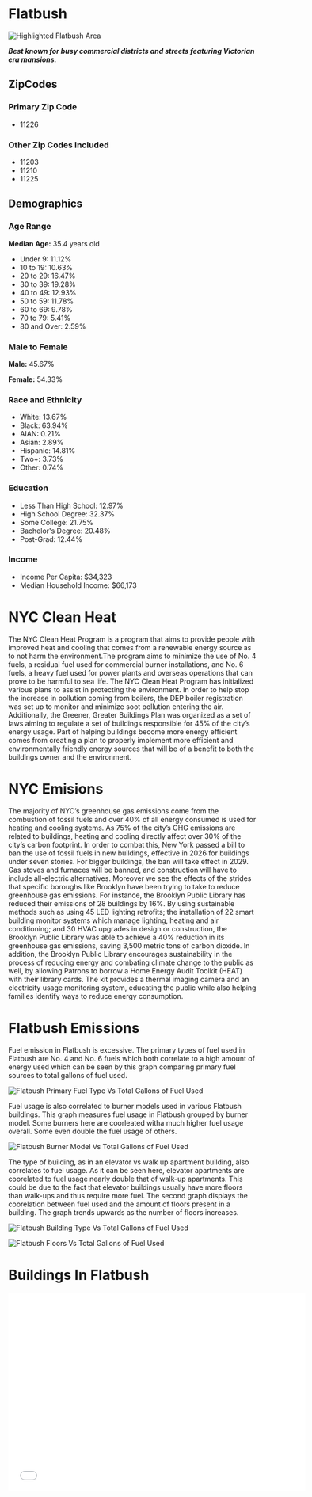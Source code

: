 # Flatbush
![Highlighted Flatbush Area](Flatbush_Highlighted.png)

***Best known for busy commercial districts and streets featuring Victorian era mansions.*** 

## ZipCodes

### Primary Zip Code

- 11226

### Other Zip Codes Included

- 11203
- 11210
- 11225

## Demographics

### Age Range

**Median Age:** 35.4 years old
- Under 9: 11.12%
- 10 to 19: 10.63%
- 20 to 29: 16.47%
- 30 to 39: 19.28%
- 40 to 49: 12.93%
- 50 to 59: 11.78%
- 60 to 69: 9.78%
- 70 to 79: 5.41%
- 80 and Over: 2.59%

### Male to Female

**Male:** 45.67%

**Female:** 54.33%

### Race and Ethnicity

- White: 13.67%
- Black: 63.94%
- AIAN: 0.21%
- Asian: 2.89%
- Hispanic: 14.81%
- Two+: 3.73%
- Other: 0.74%

### Education

- Less Than High School: 12.97%
- High School Degree: 32.37%
- Some College: 21.75%
- Bachelor's Degree: 20.48%
- Post-Grad: 12.44%

### Income

- Income Per Capita: $34,323
- Median Household Income: $66,173

# NYC Clean Heat

  The NYC Clean Heat Program is a program that aims to provide people with improved heat and cooling that comes from a renewable energy source as to not harm the environment.The program aims to minimize the use of No. 4 fuels, a residual fuel used for commercial burner installations, and No. 6 fuels, a heavy fuel used for power plants and overseas operations that can prove to be harmful to sea life. The NYC Clean Heat Program has initialized various plans to assist in protecting the environment. In order to help stop the increase in pollution coming from boilers, the DEP boiler registration was set up to monitor and minimize soot pollution entering the air. Additionally, the Greener, Greater Buildings Plan was organized as a set of laws aiming to regulate a set of buildings responsible for 45% of the city’s energy usage. Part of helping buildings become more energy efficient comes from creating a plan to properly implement more efficient and environmentally friendly energy sources that will be of a benefit to both the buildings owner and the environment.

# NYC Emisions

  The majority of NYC’s greenhouse gas emissions come from the combustion of fossil fuels and over 40% of all energy consumed is used for heating and cooling systems. As 75% of the city’s GHG emissions are related to buildings, heating and cooling directly affect over 30% of the city’s carbon footprint. In order to combat this, New York passed a bill to ban the use of fossil fuels in new buildings, effective in 2026 for buildings under seven stories. For bigger buildings, the ban will take effect in 2029. Gas stoves and furnaces will be banned, and construction will have to include all-electric alternatives. Moreover we see the effects of the strides that specific boroughs like Brooklyn have been trying to take to reduce greenhouse gas emissions. For instance, the Brooklyn Public Library has reduced their emissions of 28 buildings by 16%. By using sustainable methods such as using 45 LED lighting retrofits; the installation of 22 smart building monitor systems which manage lighting, heating and air conditioning; and 30 HVAC upgrades in design or construction, the Brooklyn Public Library was able to achieve a 40% reduction in its greenhouse gas emissions, saving 3,500 metric tons of carbon dioxide. In addition, the Brooklyn Public Library encourages sustainability in the process of reducing energy and combating climate change to the public as well, by allowing Patrons to borrow a Home Energy Audit Toolkit (HEAT) with their library cards. The kit provides a thermal imaging camera and an electricity usage monitoring system, educating the public while also helping families identify ways to reduce energy consumption.

# Flatbush Emissions

Fuel emission in Flatbush is excessive. The primary types of fuel used in Flatbush are No. 4 and No. 6 fuels which both correlate to a high amount of energy used which can be seen by this graph comparing primary fuel sources to total gallons of fuel used.

![Flatbush Primary Fuel Type Vs Total Gallons of Fuel Used](Flatbush_Fuel_Type.png)

Fuel usage is also correlated to burner models used in various Flatbush buildings. This graph measures fuel usage in Flatbush grouped by burner model. Some burners here are coorleated witha much higher fuel usage overall. Some even double the fuel usage of others.

![Flatbush Burner Model Vs Total Gallons of Fuel Used](Flatbush_Burner.png)

The type of building, as in an elevator vs walk up apartment building, also correlates to fuel usage. As it can be seen here, elevator apartments are coorelated to fuel usage nearly double that of walk-up apartments. This could be due to the fact that elevator buildings usually have more floors than walk-ups and thus require more fuel. The second graph displays the coorelation between fuel used and the amount of floors present in a building. The graph trends upwards as the number of floors increases.

![Flatbush Building Type Vs Total Gallons of Fuel Used](Flatbush_Elevator.png)

![Flatbush Floors Vs Total Gallons of Fuel Used](Flatbush_Floors.png)

# Buildings In Flatbush

<dl>
<iframe src="Flatbush_Marker_Map.html" width="600" height="400" frameborder="0" frameborder="0" marginwidth="0" marginheight="0" allowfullscreen></iframe>
</dl>


